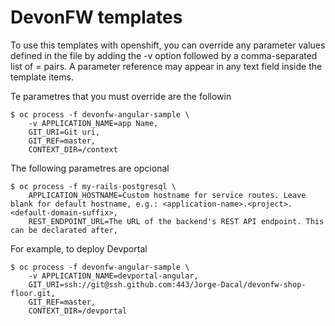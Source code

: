# DevonFW templates

To use this templates with openshift, you can override any parameter values defined in the file by adding the -v option followed by a comma-separated list of <name>=<value> pairs. A parameter reference may appear in any text field inside the template items.

Te parametres that you must override are the followin

    $ oc process -f devonfw-angular-sample \
        -v APPLICATION_NAME=app Name,
		GIT_URI=Git uri,
		GIT_REF=master,
		CONTEXT_DIR=/context
		
The following parametres are opcional

	$ oc process -f my-rails-postgresql \
		APPLICATION_HOSTNAME=Custom hostname for service routes. Leave blank for default hostname, e.g.: <application-name>.<project>.<default-domain-suffix>,
		REST_ENDPOINT_URL=The URL of the backend's REST API endpoint. This can be declarated after,

For example, to deploy Devportal

    $ oc process -f devonfw-angular-sample \
        -v APPLICATION_NAME=devportal-angular,
		GIT_URI=ssh://git@ssh.github.com:443/Jorge-Dacal/devonfw-shop-floor.git,
		GIT_REF=master,
		CONTEXT_DIR=/devportal